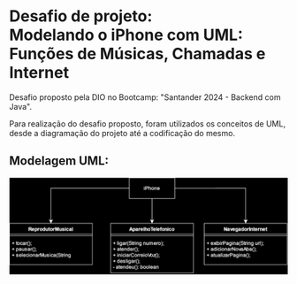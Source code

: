 # Desafio de projeto:<br>Modelando o iPhone com UML: Funções de Músicas, Chamadas e Internet

 Desafio proposto pela DIO no Bootcamp: "Santander 2024 - Backend com Java". 

Para realização do desafio proposto, foram utilizados os conceitos de UML, desde a diagramação do projeto até a codificação do mesmo.

## Modelagem UML:
![](images/iPhoneUML.svg)